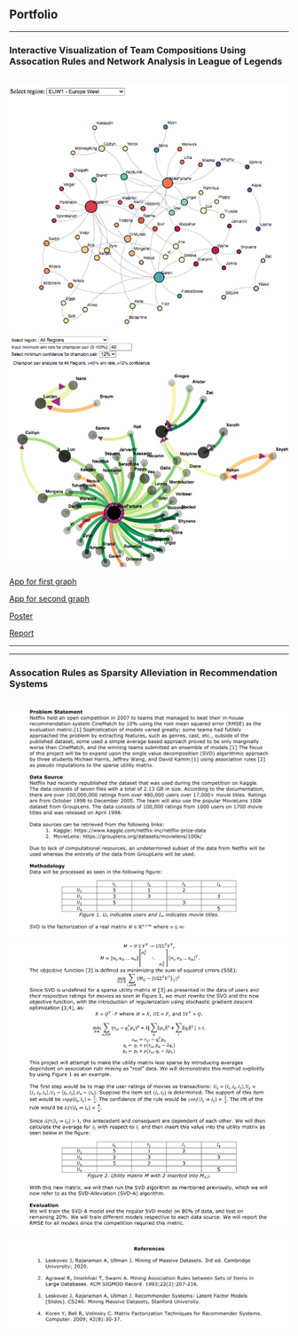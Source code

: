 ## Portfolio

---

### Interactive Visualization of Team Compositions Using Assocation Rules and Network Analysis in League of Legends
<br>
<img src="images/euw_graph2.png?raw=true"/><br>
<img src="images/conf_graph1.png?raw=true"/><br>

[App for first graph](https://cdaekim.github.io/graph1)<br>

[App for second graph](https://cdaekim.github.io/graph2)<br>

[Poster](/pdfs/team139poster.pdf)<br>

[Report](/pdfs/team139report.pdf)<br>

---

---
### Assocation Rules as Sparsity Alleviation in Recommendation Systems
<img src="images/proposal_1.png?raw=true"/><br>
<img src="images/proposal_2.png?raw=true"/><br>
<img src="images/proposal_3.png?raw=true"/><br>
---
